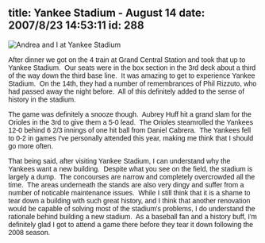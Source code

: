 title: Yankee Stadium - August 14
date: 2007/8/23 14:53:11
id: 288
---
![Andrea and I at Yankee Stadium](/journal_images/mini-DSC00991-journal.jpg)

<font face="Arial">After dinner we got on the 4 train at Grand Central Station and took that up to Yankee Stadium.  Our seats were in the box section in the 3rd deck about a third of the way down the third base line.  It was amazing to get to experience Yankee Stadium.  On the 14th, they had a number of remembrances of Phil Rizzuto, who had passed away the night before.  All of this definitely added to the sense of history in the stadium.</font>

<font face="Arial">The game was definitely a snooze though.  Aubrey Huff hit a grand slam for the Orioles in the 3rd to give them a 5-0 lead.  The Orioles steamrolled the Yankees 12-0 behind 6 2/3 innings of one hit ball from Daniel Cabrera.  The Yankees fell to 0-2 in games I've personally attended this year, making me think that I should go more often.</font>

<font face="Arial">That being said, after visiting Yankee Stadium, I can understand why the Yankees want a new building.  Despite what you see on the field, the stadium is largely a dump.  The concourses are narrow and completely overcrowded all the time.  The areas underneath the stands are also very dingy and suffer from a number of noticable maintenance issues.  While I still think that it is a shame to tear down a building with such great history, and I think that another renovation would be capable of solving most of the stadium's problems, I do understand the rationale behind building a new stadium.  As a baseball fan and a history buff, I'm definitely glad I got to attend a game there before they tear it down following the 2008 season.</font>